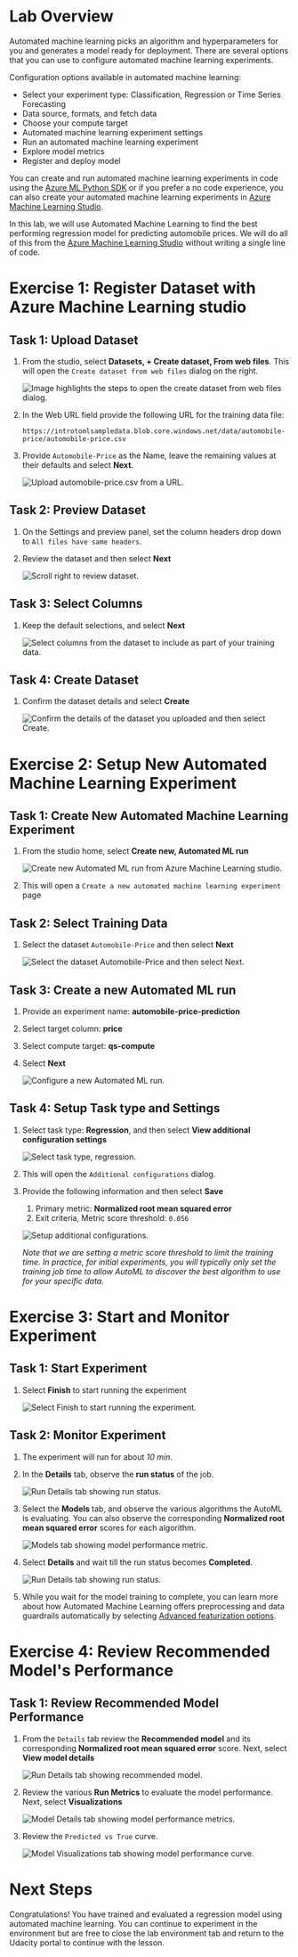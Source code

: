 # Lab Overview

Automated machine learning picks an algorithm and hyperparameters for you and generates a model ready for deployment. There are several options that you can use to configure automated machine learning experiments.

Configuration options available in automated machine learning:

- Select your experiment type: Classification, Regression or Time Series Forecasting
- Data source, formats, and fetch data
- Choose your compute target
- Automated machine learning experiment settings
- Run an automated machine learning experiment
- Explore model metrics
- Register and deploy model

You can create and run automated machine learning experiments in code using the [Azure ML Python SDK](https://docs.microsoft.com/en-us/azure/machine-learning/service/how-to-configure-auto-train) or if you prefer a no code experience, you can also create your automated machine learning experiments in [Azure Machine Learning Studio](https://ml.azure.com/).

In this lab, we will use Automated Machine Learning to find the best performing regression model for predicting automobile prices. We will do all of this from the [Azure Machine Learning Studio](https://ml.azure.com/) without writing a single line of code.

# Exercise 1: Register Dataset with Azure Machine Learning studio

## Task 1: Upload Dataset

1. From the studio, select **Datasets, + Create dataset, From web files**. This will open the `Create dataset from web files` dialog on the right.

   ![Image highlights the steps to open the create dataset from web files dialog.](images/04.png 'Create dataset from web files')

2. In the Web URL field provide the following URL for the training data file:
    ```
    https://introtomlsampledata.blob.core.windows.net/data/automobile-price/automobile-price.csv
    ```
3. Provide `Automobile-Price` as the Name, leave the remaining values at their defaults and select **Next**.

    ![Upload automobile-price.csv from a URL.](images/05.png 'Upload dataset')

## Task 2: Preview Dataset

1. On the Settings and preview panel, set the column headers drop down to `All files have same headers`.

2. Review the dataset and then select **Next**

    ![Scroll right to review dataset.](images/06.png 'Review dataset')

## Task 3: Select Columns

1. Keep the default selections, and select **Next**

    ![Select columns from the dataset to include as part of your training data.](images/07.png 'Select columns')

## Task 4: Create Dataset

1. Confirm the dataset details and select **Create**

    ![Confirm the details of the dataset you uploaded and then select Create.](images/08.png 'Confirm and create the dataset')

# Exercise 2: Setup New Automated Machine Learning Experiment

## Task 1: Create New Automated Machine Learning Experiment

1. From the studio home, select **Create new, Automated ML run**

    ![Create new Automated ML run from Azure Machine Learning studio.](images/02.png 'New Automated ML run')

2. This will open a `Create a new automated machine learning experiment` page

## Task 2: Select Training Data

1. Select the dataset `Automobile-Price` and then select **Next**

    ![Select the dataset Automobile-Price and then select Next.](images/09.png 'Select dataset')

## Task 3: Create a new Automated ML run

1. Provide an experiment name: **automobile-price-prediction**

2. Select target column: **price**

3. Select compute target: **qs-compute**

4. Select **Next**

    ![Configure a new Automated ML run.](images/10.png 'Configure Run')

## Task 4: Setup Task type and Settings

1. Select task type: **Regression**, and then select **View additional configuration settings**

    ![Select task type, regression.](images/11.png 'Select task type')

2. This will open the `Additional configurations` dialog.

3. Provide the following information and then select **Save**

   1. Primary metric: **Normalized root mean squared error**
   2. Exit criteria, Metric score threshold: `0.056`

   ![Setup additional configurations.](images/12.png 'Additional configurations')

   *Note that we are setting a metric score threshold to limit the training time. In practice, for initial experiments, you will typically only set the training job time to allow AutoML to discover the best algorithm to use for your specific data.*

# Exercise 3: Start and Monitor Experiment

## Task 1: Start Experiment

1. Select **Finish** to start running the experiment

    ![Select Finish to start running the experiment.](images/13.png 'Start Experiment')

## Task 2: Monitor Experiment

1. The experiment will run for about *10 min*.

2. In the **Details** tab, observe the **run status** of the job.

    ![Run Details tab showing run status.](images/14.png 'Run Details')

3. Select the **Models** tab, and observe the various algorithms the AutoML is evaluating. You can also observe the corresponding **Normalized root mean squared error** scores for each algorithm.

    ![Models tab showing model performance metric.](images/15.png 'Models')

4. Select **Details** and wait till the run status becomes **Completed**.

    ![Run Details tab showing run status.](images/16.png 'Run Details')

5. While you wait for the model training to complete, you can learn more about how Automated Machine Learning offers preprocessing and data guardrails automatically by selecting [Advanced featurization options](https://docs.microsoft.com/en-us/azure/machine-learning/how-to-create-portal-experiments#advanced-featurization-options).

# Exercise 4: Review Recommended Model's Performance

## Task 1: Review Recommended Model Performance

1. From the `Details` tab review the **Recommended model** and its corresponding **Normalized root mean squared error** score. Next, select **View model details**

    ![Run Details tab showing recommended model.](images/17.png 'Recommended Model')

2. Review the various **Run Metrics** to evaluate the model performance. Next, select **Visualizations**

    ![Model Details tab showing model performance metrics.](images/18.png 'Model details')

3. Review the `Predicted vs True` curve.

    ![Model Visualizations tab showing model performance curve.](images/19.png 'Model Performance')

# Next Steps

Congratulations! You have trained and evaluated a regression model using automated machine learning. You can continue to experiment in the environment but are free to close the lab environment tab and return to the Udacity portal to continue with the lesson.
